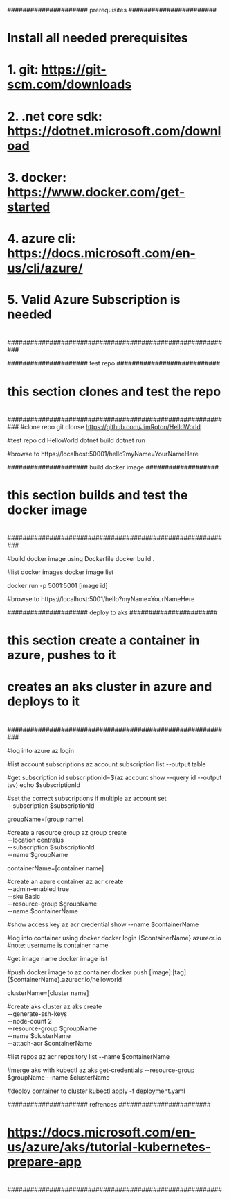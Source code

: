 ##################### prerequisites #######################
#
# Install all needed prerequisites
# 1. git: https://git-scm.com/downloads
# 2. .net core sdk: https://dotnet.microsoft.com/download
# 3. docker: https://www.docker.com/get-started
# 4. azure cli: https://docs.microsoft.com/en-us/cli/azure/
# 5. Valid Azure Subscription is needed
#
###########################################################

##################### test repo ###########################
#
# this section clones and test the repo
#
###########################################################
#clone repo
git clonse https://github.com/JimRoton/HelloWorld

#test repo
cd HelloWorld
dotnet build
dotnet run

#browse to https://localhost:50001/hello?myName=YourNameHere

##################### build docker image ###################
#
# this section builds and test the docker image
#
###########################################################

#build docker image using Dockerfile
docker build .

#list docker images
docker image list

docker run -p 5001:5001 [image id]

#browse to https://localhost:5001/hello?myName=YourNameHere

##################### deploy to aks #######################        
#
# this section create a container in azure, pushes to it
# creates an aks cluster in azure and deploys to it
#
###########################################################

#log into azure
az login

#list account subscriptions
az account subscription list --output table

#get subscription id
subscriptionId=$(az account show --query id --output tsv)
echo $subscriptionId

#set the correct subscriptions if multiple
az account set \
  --subscription $subscriptionId

groupName=[group name]

#create a resource group
az group create \
  --location centralus \
  --subscription $subscriptionId \
  --name $groupName

containerName=[container name]

#create an azure container
az acr create \
  --admin-enabled true \
  --sku Basic \
  --resource-group $groupName \
  --name $containerName

#show access key
az acr credential show --name $containerName

#log into container using docker
docker login {$containerName}.azurecr.io
#note: username is container name

#get image name
docker image list

#push docker image to az container
docker push [image]:[tag] {$containerName}.azurecr.io/helloworld

clusterName=[cluster name]

#create aks cluster
az aks create \
  --generate-ssh-keys \
  --node-count 2 \
  --resource-group $groupName \
  --name $clusterName \
  --attach-acr $containerName

#list repos
az acr repository list --name $containerName

#merge aks with kubectl
az aks get-credentials --resource-group $groupName --name $clusterName

#deploy container to cluster
kubectl apply -f deployment.yaml

##################### refrences ########################
#
# https://docs.microsoft.com/en-us/azure/aks/tutorial-kubernetes-prepare-app
#
########################################################
